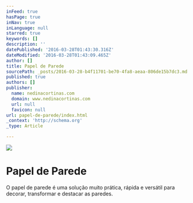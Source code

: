 ```yaml
---
inFeed: true
hasPage: true
inNav: true
inLanguage: null
starred: true
keywords: []
description: ''
datePublished: '2016-03-28T01:43:30.316Z'
dateModified: '2016-03-28T01:43:09.465Z'
author: []
title: Papel de Parede
sourcePath: _posts/2016-03-28-b4f11701-be70-4fa8-aeaa-806de15b7dc3.md
published: true
authors: []
publisher:
  name: nedinacortinas.com
  domain: www.nedinacortinas.com
  url: null
  favicon: null
url: papel-de-parede/index.html
_context: 'http://schema.org'
_type: Article

---
```

![](https://static.wixstatic.com/media/626711_b5bc60c06b1d4bafb0b73f94e4619635.jpg/v1/fill/w_435,h_289,al_c,q_80,usm_0.66_1.00_0.01/626711_b5bc60c06b1d4bafb0b73f94e4619635.jpg)

# Papel de Parede

O papel de parede é uma solução muito prática, rápida e versátil para decorar, transformar e destacar as paredes.